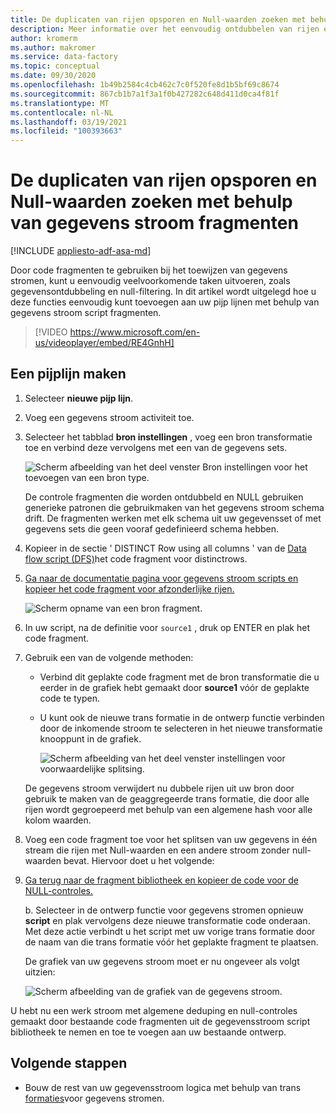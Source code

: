 ```yaml
---
title: De duplicaten van rijen opsporen en Null-waarden zoeken met behulp van gegevens stroom fragmenten
description: Meer informatie over het eenvoudig ontdubbelen van rijen en het vinden van Null-waarden met behulp van code fragmenten in gegevens stromen
author: kromerm
ms.author: makromer
ms.service: data-factory
ms.topic: conceptual
ms.date: 09/30/2020
ms.openlocfilehash: 1b49b2584c4cb462c7c0f520fe8d1b5bf69c8674
ms.sourcegitcommit: 867cb1b7a1f3a1f0b427282c648d411d0ca4f81f
ms.translationtype: MT
ms.contentlocale: nl-NL
ms.lasthandoff: 03/19/2021
ms.locfileid: "100393663"
---
```

# <a name="dedupe-rows-and-find-nulls-by-using-data-flow-snippets"></a>De duplicaten van rijen opsporen en Null-waarden zoeken met behulp van gegevens stroom fragmenten

[!INCLUDE [appliesto-adf-asa-md](includes/appliesto-adf-asa-md.md)]

Door code fragmenten te gebruiken bij het toewijzen van gegevens stromen, kunt u eenvoudig veelvoorkomende taken uitvoeren, zoals gegevensontdubbeling en null-filtering. In dit artikel wordt uitgelegd hoe u deze functies eenvoudig kunt toevoegen aan uw pijp lijnen met behulp van gegevens stroom script fragmenten.
<br>
> [!VIDEO https://www.microsoft.com/en-us/videoplayer/embed/RE4GnhH]

## <a name="create-a-pipeline"></a>Een pijplijn maken

1. Selecteer **nieuwe pijp lijn**.

1. Voeg een gegevens stroom activiteit toe.

1. Selecteer het tabblad **bron instellingen** , voeg een bron transformatie toe en verbind deze vervolgens met een van de gegevens sets.

    ![Scherm afbeelding van het deel venster Bron instellingen voor het toevoegen van een bron type.](media/data-flow/snippet-adf-2.png)

    De controle fragmenten die worden ontdubbeld en NULL gebruiken generieke patronen die gebruikmaken van het gegevens stroom schema drift. De fragmenten werken met elk schema uit uw gegevensset of met gegevens sets die geen vooraf gedefinieerd schema hebben.

1. Kopieer in de sectie ' DISTINCT Row using all columns ' van de [Data flow script (DFS)](./data-flow-script.md#distinct-row-using-all-columns)het code fragment voor distinctrows.

1. [Ga naar de documentatie pagina voor gegevens stroom scripts en kopieer het code fragment voor afzonderlijke rijen.](./data-flow-script.md#distinct-row-using-all-columns)

    ![Scherm opname van een bron fragment.](media/data-flow/snippet-adf-3.png)

1. In uw script, na de definitie voor `source1` , druk op ENTER en plak het code fragment.

1. Gebruik een van de volgende methoden:

   * Verbind dit geplakte code fragment met de bron transformatie die u eerder in de grafiek hebt gemaakt door **source1** vóór de geplakte code te typen.

   * U kunt ook de nieuwe trans formatie in de ontwerp functie verbinden door de inkomende stroom te selecteren in het nieuwe transformatie knooppunt in de grafiek.

     ![Scherm afbeelding van het deel venster instellingen voor voorwaardelijke splitsing.](media/data-flow/snippet-adf-4.png)

   De gegevens stroom verwijdert nu dubbele rijen uit uw bron door gebruik te maken van de geaggregeerde trans formatie, die door alle rijen wordt gegroepeerd met behulp van een algemene hash voor alle kolom waarden.
    
1. Voeg een code fragment toe voor het splitsen van uw gegevens in één stream die rijen met Null-waarden en een andere stroom zonder null-waarden bevat. Hiervoor doet u het volgende:

1. [Ga terug naar de fragment bibliotheek en kopieer de code voor de NULL-controles.](./data-flow-script.md#check-for-nulls-in-all-columns)

   b. Selecteer in de ontwerp functie voor gegevens stromen opnieuw **script** en plak vervolgens deze nieuwe transformatie code onderaan. Met deze actie verbindt u het script met uw vorige trans formatie door de naam van die trans formatie vóór het geplakte fragment te plaatsen.

   De grafiek van uw gegevens stroom moet er nu ongeveer als volgt uitzien:

    ![Scherm afbeelding van de grafiek van de gegevens stroom.](media/data-flow/snippet-adf-1.png)

  U hebt nu een werk stroom met algemene deduping en null-controles gemaakt door bestaande code fragmenten uit de gegevensstroom script bibliotheek te nemen en toe te voegen aan uw bestaande ontwerp.

## <a name="next-steps"></a>Volgende stappen

* Bouw de rest van uw gegevensstroom logica met behulp van trans [formaties](concepts-data-flow-overview.md)voor gegevens stromen.